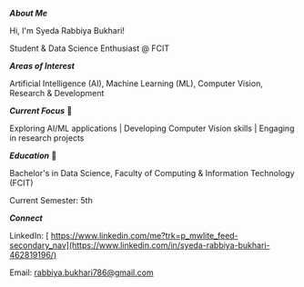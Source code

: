 **_About Me_**

Hi, I'm Syeda Rabbiya Bukhari!

Student & Data Science Enthusiast @ FCIT

**_Areas of Interest_**

Artificial Intelligence (AI), 
 Machine Learning (ML), 
 Computer Vision, 
 Research & Development

**_Current Focus_** 🎯

Exploring AI/ML applications | Developing Computer Vision skills | Engaging in research projects

**_Education_** 📖

Bachelor's in Data Science, Faculty of Computing & Information Technology (FCIT)

Current Semester: 5th

**_Connect_** 

LinkedIn: [ https://www.linkedin.com/me?trk=p_mwlite_feed-secondary_nav](https://www.linkedin.com/in/syeda-rabbiya-bukhari-462819196/)

Email: rabbiya.bukhari786@gmail.com
